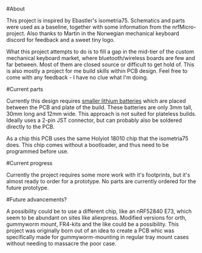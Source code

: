 #About

This project is inspired by Ebastler's isometria75. 
Schematics and parts were used as a baseline, together with some information from the nrfMicro-project. 
Also thanks to Martin in the Norwegian mechanical keyboard discord for feedback and a sweet tiny logo.

What this project attempts to do is to fill a gap in the mid-tier of the custom mechanical keyboard market, where bluetooth/wireless boards are few and far between. 
Most of them are closed source or difficult to get hold of.
This is also mostly a project for me build skills within PCB design.
Feel free to come with any feedback - I have no clue what I'm doing.


#Current parts

Currently this design requires [smaller lithium batteries](https://www.aliexpress.com/item/32831998939.html) which are placed between the PCB and plate of the build.
These batteries are only 3mm tall, 30mm long and 12mm wide.
This approach is not suited for plateless builds.
Ideally uses a 2-pin JST connector, but can probably also be soldered directly to the PCB.

As a chip this PCB uses the same Holyiot 18010 chip that the isometria75 does. This chip comes without a bootloader, and thus need to be programmed before use.
 
#Current progress

Currently the project requires some more work with it's footprints, but it's almost ready to order for a prototype. No parts are currently ordered for the future prototype.

#Future advancements?

A possibility could be to use a different chip, like an nRF52840 E73, which seem to be abundant on sites like aliexpress.
Modified versions for orth, gummyworm mount, FR4-kits and the like could be a possibility. This project was originally born out of an idea to create a PCB whic was specifically made for gummyworm-mounting in regular tray mount cases without needing to massacre the poor case.

